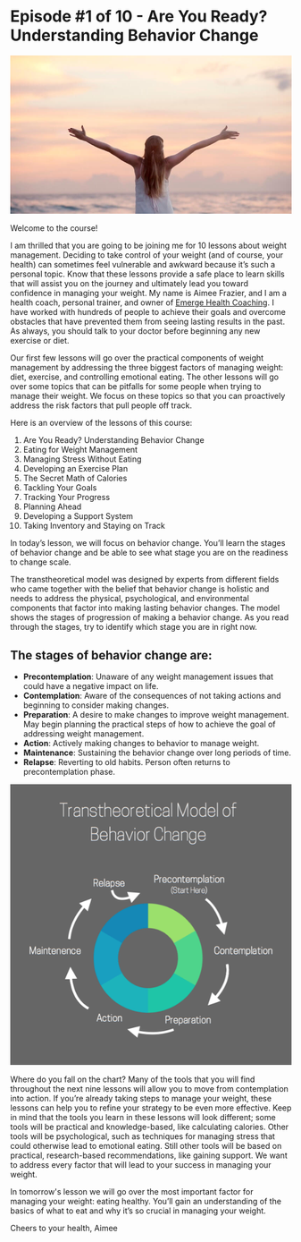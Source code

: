 # Episode #1 of 10 - Are You Ready? Understanding Behavior Change

![](episode-01.jpg)

Welcome to the course!

I am thrilled that you are going to be joining me for 10 lessons about weight management. Deciding to take control of your weight (and of course, your health) can sometimes feel vulnerable and awkward because it’s such a personal topic. Know that these lessons provide a safe place to learn skills that will assist you on the journey and ultimately lead you toward confidence in managing your weight. My name is Aimee Frazier, and I am a health coach, personal trainer, and owner of [Emerge Health Coaching](http://www.emergehealthcoaching.com/). I have worked with hundreds of people to achieve their goals and overcome obstacles that have prevented them from seeing lasting results in the past. As always, you should talk to your doctor before beginning any new exercise or diet.

Our first few lessons will go over the practical components of weight management by addressing the three biggest factors of managing weight: diet, exercise, and controlling emotional eating. The other lessons will go over some topics that can be pitfalls for some people when trying to manage their weight. We focus on these topics so that you can proactively address the risk factors that pull people off track.

Here is an overview of the lessons of this course:

1. Are You Ready? Understanding Behavior Change
2. Eating for Weight Management
3. Managing Stress Without Eating
4. Developing an Exercise Plan
5. The Secret Math of Calories
6. Tackling Your Goals
7. Tracking Your Progress
8. Planning Ahead
9. Developing a Support System
10. Taking Inventory and Staying on Track

In today’s lesson, we will focus on behavior change. You’ll learn the stages of behavior change and be able to see what stage you are on the readiness to change scale.

The transtheoretical model was designed by experts from different fields who came together with the belief that behavior change is holistic and needs to address the physical, psychological, and environmental components that factor into making lasting behavior changes. The model shows the stages of progression of making a behavior change. As you read through the stages, try to identify which stage you are in right now.

## The stages of behavior change are:

- **Precontemplation**: Unaware of any weight management issues that could have a negative impact on life.
- **Contemplation**: Aware of the consequences of not taking actions and beginning to consider making changes.
- **Preparation**: A desire to make changes to improve weight management. May begin planning the practical steps of how to achieve the goal of addressing weight management.
- **Action**: Actively making changes to behavior to manage weight.
- **Maintenance**: Sustaining the behavior change over long periods of time.
- **Relapse**: Reverting to old habits. Person often returns to precontemplation phase.

![](transtheoretical-model-of-behavior-change.png)

Where do you fall on the chart? Many of the tools that you will find throughout the next nine lessons will allow you to move from contemplation into action. If you’re already taking steps to manage your weight, these lessons can help you to refine your strategy to be even more effective. Keep in mind that the tools you learn in these lessons will look different; some tools will be practical and knowledge-based, like calculating calories. Other tools will be psychological, such as techniques for managing stress that could otherwise lead to emotional eating. Still other tools will be based on practical, research-based recommendations, like gaining support. We want to address every factor that will lead to your success in managing your weight.

In tomorrow's lesson we will go over the most important factor for managing your weight: eating healthy. You’ll gain an understanding of the basics of what to eat and why it’s so crucial in managing your weight.

Cheers to your health, Aimee
